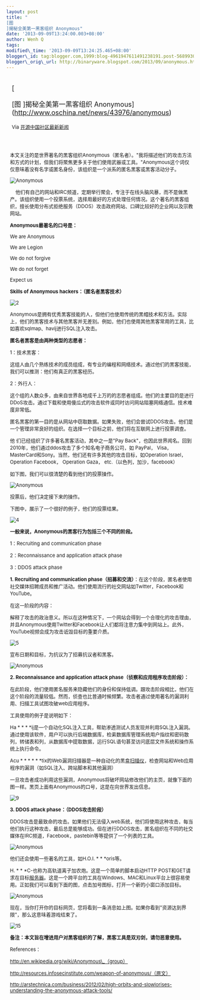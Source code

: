 ```yaml
--- 
layout: post 
title: "
[图
]揭秘全美第一黑客组织 Anonymous" 
date: '2013-09-09T13:24:00.003+08:00' 
author: Wenh Q
tags:
modified\_time: '2013-09-09T13:24:25.465+08:00' 
blogger\_id: tag:blogger.com,1999:blog-4961947611491238191.post-5689930881949614141
blogger\_orig\_url: http://binaryware.blogspot.com/2013/09/anonymous.html
---
```

<div style="margin: 10px; padding: 5px;">

<div style="font-size: 18px;">

[


[图
]揭秘全美第一黑客组织
Anonymous](http://www.oschina.net/news/43976/anonymous)

</div>

<div style="font-size: 13px;">

Via [开源中国社区最新新闻](http://www.oschina.net/?from=rss)

</div>

</div>

<div style="font-size: 13px; padding: 15px 0 10px 10px;">

本文关注的是世界著名的黑客组织Anonymous（匿名者）。"我将描述他们的攻击方法和方式的计划，但我们将聚焦更多关于他们使用武器或工具。"Anonymous这个词仅仅意味着没有名字或匿名身份，该组织是一个派系的匿名黑客或黑客活动分子。

![Anonymous](http://static.oschina.net/uploads/img/201309/07082635_zkX7.jpg)

   
他们有自己的网站和IRC频道，定期举行聚会，专注于在线头脑风暴，而不是做黑产。该组织使用一个投票系统，选择用最好的方式处理任何情况。这个著名的黑客组织，擅长使用分布式拒绝服务（DDOS）攻击政府网站、口碑比较好的企业网以及宗教网站。

**Anonymous最著名的口号是：**

We are Anonymous

We are Legion

We do not forgive

We do not forget

Expect us

**Skills of Anonymous hackers：（匿名者黑客技术）**

![2](http://static.oschina.net/uploads/img/201309/07082635_jikA.jpg)

Anonymous是拥有优秀黑客技能的人，但他们也使用传统的黑帽技术和方法。实际上，他们的黑客技术与其他黑客并无差别。例如，他们也使用其他黑客常用的工具，比如喜欢sqlmap、havij进行SQL注入攻击。

**匿名者黑客是由两种类型的志愿者：**

1：技术黑客：

这组人由几个熟练技术的成员组成，有专业的编程和网络技术。通过他们的黑客技能，我们可以推测：他们有真正的黑客经历。

2：外行人：

这个组的人数众多，由来自世界各地成千上万的的志愿者组成。他们的主要目的是进行DDoS攻击。通过下载和使用傻瓜式的攻击软件或同时访问网站阻塞网络通信。技术难度非常低。

匿名黑客的第一目的是从网站中窃取数据。如果失败，他们会尝试DDOS攻击。他们是一个管理非常良好的组织。在选择一个目标之前，他们将在互联网上进行投票调查。

他 们已经组织了许多著名黑客活动，其中之一是"Pay
Back"，也因此世界闻名。回到2010年，他们通过ddos攻击了多个知名电子商务公司，如
PayPal， Visa，
MasterCard和Sony。当然，他们还有许多其他的攻击目标，如Operation Israel，
Operation Facebook， Operation Gaza， etc.（以色列，加沙，facebook）

如下图，我们可以很清楚的看到他们的投票操作。

![Anonymous](http://static.oschina.net/uploads/img/201309/07082635_writ.gif)

投票后，他们决定接下来的操作。

下图中，展示了一个很好的例子，他们的投票结果。

![4](http://static.oschina.net/uploads/img/201309/07082635_soOg.jpg)

**一般来说，Anonymous的黑客行为包括三个不同的阶段。**

1：Recruiting and communication phase

2：Reconnaissance and application attack phase

3：DDOS attack phase

**1. Recruiting and communication
phase（招募和交流）**：在这个阶段，匿名者使用社交媒体招聘成员和推广活动。他们使用流行的社交网站如Twitter，Facebook和
YouTube。

在这一阶段的内容：

解释了攻击的政治意义。所以在这种情况下，一个网站会得到一个合理化的攻击理由，并且Anonymous使用Twitter和Facebook让人们都将注意力集中到网站上。此外，YouTube视频会成为攻击诋毁目标的重要介质。

![5](http://static.oschina.net/uploads/img/201309/07082635_MpFC.png)

宣布日期和目标，为抗议为了招募抗议者和黑客。

![Anonymous](http://static.oschina.net/uploads/img/201309/07082636_ykGt.jpg)

**2. Reconnaissance and application attack
phase（侦察和应用程序攻击阶段）：**

在此阶段，他们使用匿名服务来隐藏他们的身份和保持低调。跟攻击阶段相比，他们在这个阶段的流量较低。然而，侦查也比普通时候频繁。攻击者通过使用著名的漏洞利用、扫描工具试图攻破web应用程序。

工具使用的例子是说明如下：

Ha
*
*
*
*ij是一个自动化SQL注入工具，帮助渗透测试人员发现并利用SQL注入漏洞。通过使用该软件，用户可以执行后端数据库，检索数据库管理系统用户指纹和密码散列，转储表和列，从数据库中提取数据，运行SQL语句甚至访问底层文件系统和操作系统上执行命令。

Acu
*
*
*
*
*
*tix的Web漏洞扫描器是一种自动化的黑盒[扫描仪]()，检查网站和Web应用程序的漏洞（如SQL注入、跨站脚本和其他漏洞）

一旦攻击者成功利用这些漏洞，Anonymous将破坏网站修改他们的主页，就像下面的图一样。黑页上面有Anonymous的口号，这是在向世界发出信息。

![9](http://static.oschina.net/uploads/img/201309/07082636_Aw6r.jpg)

**3. DDOS attack phase：（DDOS攻击阶段）**

DDOS攻击是最致命的攻击。如果他们无法侵入web系统，他们将使用这种攻击，每当他们执行这种攻击，最后总是能够成功。但在进行DDOS攻击，匿名组织在不同的社交媒体在IRC频道，Facebook，pastebin等等提供了一个列表的工具。

![Anonymous](http://static.oschina.net/uploads/img/201309/07082636_vGep.png)

他们还会使用一些著名的工具，如H.O.I.
*
*
*oris等。

H.
*
*
*C-也称为高轨道离子加农炮。这是一个简单的脚本启动HTTP
POST和GET请求在目标[服务器]()。这是一个跨平台的工具在Windows、MAC和Linux平台上很容易使用。正如我们可以看到下面的图，点击加号图标，打开一个新的小窗口添加目标。

![Anonymous](http://static.oschina.net/uploads/img/201309/07082636_00VT.png)

现在，当你打开你的目标网页，您将看到一条消息如上图。如果你看到"资源达到界限"，那么这意味着游戏结束了。

![15](http://static.oschina.net/uploads/img/201309/07082637_iVfL.png)

**备注：本文旨在增进用户对黑客组织的了解，黑客工具是双刃剑，请勿恶意使用。**

References：

http://en.wikipedia.org/wiki/Anonymous\_（group）

http://resources.infosecinstitute.com/weapon-of-anonymous/（原文）

http://arstechnica.com/business/2012/02/high-orbits-and-slowlorises-understanding-the-anonymous-attack-tools/

</div>
